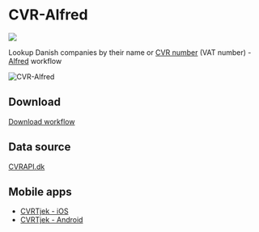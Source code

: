 CVR-Alfred
==========
![](http://img.shields.io/github/tag/Fogh/CVR-Alfred.svg?style=flat)

Lookup Danish companies by their name or [CVR number](http://en.wikipedia.org/wiki/VAT_identification_number) (VAT number) - [Alfred](http://www.alfredapp.com/) workflow

![CVR-Alfred](http://cl.ly/PfK2/Screen%20Shot%202013-06-15%20at%2021.23.45.png)

## Download

[Download workflow](https://github.com/Fogh/CVR-Alfred/raw/master/CVR.alfredworkflow)

## Data source

[CVRAPI.dk](https://CVRAPI.dk)

## Mobile apps

- [CVRTjek - iOS](https://itunes.apple.com/dk/app/cvrtjek/id590856967?at=10lHcz)
- [CVRTjek - Android](https://play.google.com/store/apps/details?id=dk.glynwilliams.cvrtjek)

